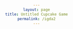 ```yaml
---
layout: page
title: Untitled Cupcake Game
permalink: /igda2
---
```


<html lang="en-us">
  <head>
    <meta charset="utf-8">
    <meta http-equiv="Content-Type" content="text/html; charset=utf-8">
    <title>Unity WebGL Player | Untitled Cupcake Game</title>
  </head>
  <body style="text-align: center">
    <canvas id="unity-canvas" width=960 height=600 style="width: 960px; height: 600px; background: #231F20"></canvas>
    <script src="assets/Build/Untitled Card Game.loader.js"></script>
    <script>
      createUnityInstance(document.querySelector("#unity-canvas"), {
        dataUrl: "assets/Build/Untitled Card Game.data",
        frameworkUrl: "assets/Build/Untitled Card Game.framework.js",
        codeUrl: "assets/Build/Untitled Card Game.wasm",
        streamingAssetsUrl: "StreamingAssets",
        companyName: "DefaultCompany",
        productName: "Untitled Card Game",
        productVersion: "0.1",
        // matchWebGLToCanvasSize: false, // Uncomment this to separately control WebGL canvas render size and DOM element size.
        // devicePixelRatio: 1, // Uncomment this to override low DPI rendering on high DPI displays.
      });
    </script>
  </body>
</html>
